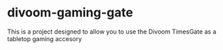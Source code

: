 # divoom-gaming-gate
This is a project designed to allow you to use the Divoom TimesGate as a tabletop gaming accesory
